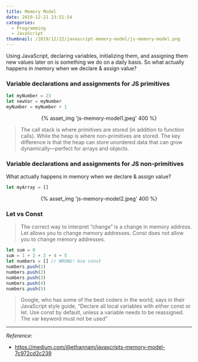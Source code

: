 ```yaml
---
title: Memory Model
date: 2019-12-21 23:51:54
categories:
  - Programming
  - JavaScript
thumbnail: /2019/12/22/javascript-memory-model/js-memory-model.png
---
```


Using JavaScript, declaring variables, initializing them, and assigning them new values later on is something we do on a daily basis. So what actually happens in memory when we declare & assign value?

<!--more-->

### Variable declarations and assignments for JS primitives

```javascript
let myNumber = 23
let newVar = myNumber
myNumber = myNumber + 1
```

 <center>{% asset_img 'js-memory-model1.jpeg' 400 %}</center>

> The call stack is where primitives are stored (in addition to function calls). While the heap is where non-primitives are stored. The key difference is that the heap can store unordered data that can grow dynamically—perfect for arrays and objects.

### Variable declarations and assignments for JS non-primitives

What actually happens in memory when we declare & assign value?

```javascript
let myArray = []
```

 <center>{% asset_img 'js-memory-model2.jpeg' 400 %}</center>

### Let vs Const

> The correct way to interpret “change” is a change in memory address. Let allows you to change memory addresses. Const does not allow you to change memory addresses.

```javascript
let sum = 0
sum = 1 + 2 + 3 + 4 + 5
let numbers = [] // WRONG! Use const
numbers.push(1)
numbers.push(2)
numbers.push(3)
numbers.push(4)
numbers.push(5)
```

> Google, who has some of the best coders in the world, says in their JavaScript style guide, “Declare all local variables with either const or let. Use const by default, unless a variable needs to be reassigned. The var keyword must not be used”

---

_Reference_:

- https://medium.com/@ethannam/javascripts-memory-model-7c972cd2c239

